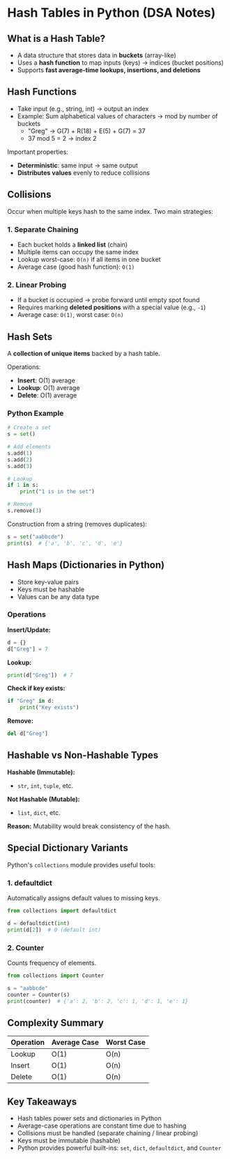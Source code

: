 # Hash Tables in Python (DSA Notes)

## What is a Hash Table?
- A data structure that stores data in **buckets** (array-like)
- Uses a **hash function** to map inputs (keys) → indices (bucket positions)
- Supports **fast average-time lookups, insertions, and deletions**

## Hash Functions
- Take input (e.g., string, int) → output an index
- Example: Sum alphabetical values of characters → mod by number of buckets
    - "Greg" → G(7) + R(18) + E(5) + G(7) = 37
    - 37 mod 5 = 2 → index 2

Important properties:
- **Deterministic**: same input → same output
- **Distributes values** evenly to reduce collisions

## Collisions
Occur when multiple keys hash to the same index. Two main strategies:

### 1. Separate Chaining
- Each bucket holds a **linked list** (chain)
- Multiple items can occupy the same index
- Lookup worst-case: `O(n)` if all items in one bucket
- Average case (good hash function): `O(1)`

### 2. Linear Probing
- If a bucket is occupied → probe forward until empty spot found
- Requires marking **deleted positions** with a special value (e.g., `-1`)
- Average case: `O(1)`, worst case: `O(n)`

## Hash Sets
A **collection of unique items** backed by a hash table.

Operations:
- **Insert**: O(1) average
- **Lookup**: O(1) average
- **Delete**: O(1) average

### Python Example
```python
# Create a set
s = set()

# Add elements
s.add(1)
s.add(2)
s.add(3)

# Lookup
if 1 in s:
    print("1 is in the set")

# Remove
s.remove(3)
```

Construction from a string (removes duplicates):
```python
s = set("aabbcde")
print(s)  # {'a', 'b', 'c', 'd', 'e'}
```

## Hash Maps (Dictionaries in Python)
- Store key-value pairs
- Keys must be hashable
- Values can be any data type

### Operations

**Insert/Update:**
```python
d = {}
d["Greg"] = 7
```

**Lookup:**
```python
print(d["Greg"])  # 7
```

**Check if key exists:**
```python
if "Greg" in d:
    print("Key exists")
```

**Remove:**
```python
del d["Greg"]
```

## Hashable vs Non-Hashable Types

**Hashable (Immutable):**
- `str`, `int`, `tuple`, etc.

**Not Hashable (Mutable):**
- `list`, `dict`, etc.

**Reason:** Mutability would break consistency of the hash.

## Special Dictionary Variants
Python's `collections` module provides useful tools:

### 1. defaultdict
Automatically assigns default values to missing keys.

```python
from collections import defaultdict

d = defaultdict(int)
print(d[2])  # 0 (default int)
```

### 2. Counter
Counts frequency of elements.

```python
from collections import Counter

s = "aabbcde"
counter = Counter(s)
print(counter)  # {'a': 2, 'b': 2, 'c': 1, 'd': 1, 'e': 1}
```

## Complexity Summary

| Operation | Average Case | Worst Case |
|-----------|--------------|------------|
| Lookup    | O(1)         | O(n)       |
| Insert    | O(1)         | O(n)       |
| Delete    | O(1)         | O(n)       |

## Key Takeaways
- Hash tables power sets and dictionaries in Python
- Average-case operations are constant time due to hashing
- Collisions must be handled (separate chaining / linear probing)
- Keys must be immutable (hashable)
- Python provides powerful built-ins: `set`, `dict`, `defaultdict`, and `Counter`
